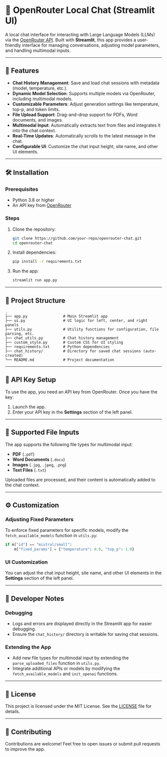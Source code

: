 # 🧠 OpenRouter Local Chat (Streamlit UI)

A local chat interface for interacting with Large Language Models (LLMs) via the [OpenRouter API](https://openrouter.ai). Built with **Streamlit**, this app provides a user-friendly interface for managing conversations, adjusting model parameters, and handling multimodal inputs.

---

## 🚀 Features

- **Chat History Management**: Save and load chat sessions with metadata (model, temperature, etc.).
- **Dynamic Model Selection**: Supports multiple models via OpenRouter, including multimodal models.
- **Customizable Parameters**: Adjust generation settings like temperature, top-p, and token limits.
- **File Upload Support**: Drag-and-drop support for PDFs, Word documents, and images.
- **Multimodal Input**: Automatically extracts text from files and integrates it into the chat context.
- **Real-Time Updates**: Automatically scrolls to the latest message in the chat.
- **Configurable UI**: Customize the chat input height, site name, and other UI elements.

---

## 🛠 Installation

### Prerequisites
- Python 3.8 or higher
- An API key from [OpenRouter](https://openrouter.ai)

### Steps
1. Clone the repository:
   ```bash
   git clone https://github.com/your-repo/openrouter-chat.git
   cd openrouter-chat
   ```

2. Install dependencies:
   ```bash
   pip install -r requirements.txt
   ```

3. Run the app:
   ```bash
   streamlit run app.py
   ```

---

## 📂 Project Structure

```
.
├── app.py                # Main Streamlit app
├── ui.py                 # UI logic for left, center, and right panels
├── utils.py              # Utility functions for configuration, file parsing, etc.
├── chat_utils.py         # Chat history management
├── custom_style.py       # Custom CSS for UI styling
├── requirements.txt      # Python dependencies
├── chat_history/         # Directory for saved chat sessions (auto-created)
└── README.md             # Project documentation
```

---

## 🔑 API Key Setup

To use the app, you need an API key from OpenRouter. Once you have the key:
1. Launch the app.
2. Enter your API key in the **Settings** section of the left panel.

---

## 🧩 Supported File Inputs

The app supports the following file types for multimodal input:
- **PDF** (`.pdf`)
- **Word Documents** (`.docx`)
- **Images** (`.jpg`, `.jpeg`, `.png`)
- **Text Files** (`.txt`)

Uploaded files are processed, and their content is automatically added to the chat context.

---

## ⚙️ Customization

### Adjusting Fixed Parameters
To enforce fixed parameters for specific models, modify the `fetch_available_models` function in `utils.py`:
```python
if m["id"] == "mistral/small":
    m["fixed_params"] = {"temperature": 0.0, "top_p": 1.0}
```

### UI Customization
You can adjust the chat input height, site name, and other UI elements in the **Settings** section of the left panel.

---

## 🧠 Developer Notes

### Debugging
- Logs and errors are displayed directly in the Streamlit app for easier debugging.
- Ensure the `chat_history/` directory is writable for saving chat sessions.

### Extending the App
- Add new file types for multimodal input by extending the `parse_uploaded_files` function in `utils.py`.
- Integrate additional APIs or models by modifying the `fetch_available_models` and `init_openai` functions.

---

## 📜 License

This project is licensed under the MIT License. See the [LICENSE](LICENSE) file for details.

---

## 🤝 Contributing

Contributions are welcome! Feel free to open issues or submit pull requests to improve the app.